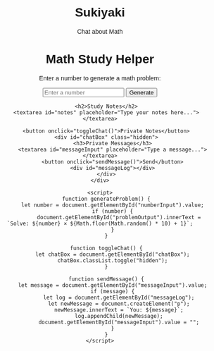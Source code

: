 # Sukiyaki
Chat about Math

<!DOCTYPE html>
<html lang="en">
<head>
    <meta charset="UTF-8">
    <meta name="viewport" content="width=device-width, initial-scale=1.0">
    <title>Math Study Helper</title>
    <style>
        body { font-family: Arial, sans-serif; text-align: center; padding: 20px; }
        .container { max-width: 500px; margin: auto; }
        .hidden { display: none; }
        textarea { width: 100%; height: 100px; }
    </style>
</head>
<body>
    <div class="container">
        <h1>Math Study Helper</h1>
        <p>Enter a number to generate a math problem:</p>
        <input type="number" id="numberInput" placeholder="Enter a number">
        <button onclick="generateProblem()">Generate</button>
        <p id="problemOutput"></p>
        
        <h2>Study Notes</h2>
        <textarea id="notes" placeholder="Type your notes here..."></textarea>
        
        <button onclick="toggleChat()">Private Notes</button>
        <div id="chatBox" class="hidden">
            <h3>Private Messages</h3>
            <textarea id="messageInput" placeholder="Type a message..."></textarea>
            <button onclick="sendMessage()">Send</button>
            <div id="messageLog"></div>
        </div>
    </div>

    <script>
        function generateProblem() {
            let number = document.getElementById("numberInput").value;
            if (number) {
                document.getElementById("problemOutput").innerText = `Solve: ${number} × ${Math.floor(Math.random() * 10) + 1}`;
            }
        }

        function toggleChat() {
            let chatBox = document.getElementById("chatBox");
            chatBox.classList.toggle("hidden");
        }

        function sendMessage() {
            let message = document.getElementById("messageInput").value;
            if (message) {
                let log = document.getElementById("messageLog");
                let newMessage = document.createElement("p");
                newMessage.innerText = `You: ${message}`;
                log.appendChild(newMessage);
                document.getElementById("messageInput").value = "";
            }
        }
    </script>
</body>
</html>
